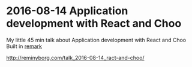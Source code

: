 # 2016-08-14 Application development with React and Choo

My little 45 min talk about Application development with React and Choo
Built in [remark](https://github.com/gnab/remark)

http://reminyborg.com/talk_2016-08-14_ract-and-choo/
